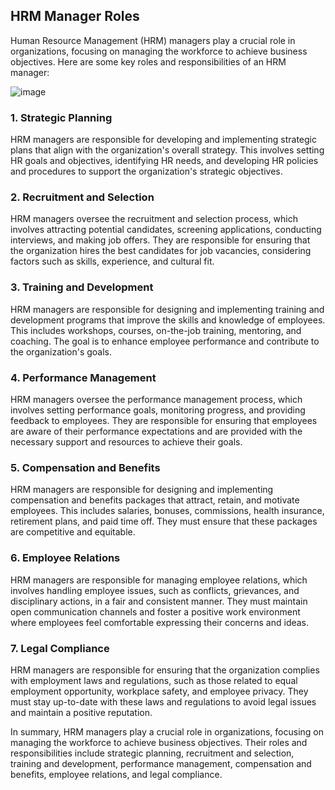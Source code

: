 ## HRM Manager Roles

Human Resource Management (HRM) managers play a crucial role in organizations, focusing on managing the workforce to achieve business objectives. Here are some key roles and responsibilities of an HRM manager:

![image](https://github.com/Collegehive/Aims_notes/assets/159722383/2f0748a1-728f-47b5-b894-5ee58f98e160)

### 1. Strategic Planning

HRM managers are responsible for developing and implementing strategic plans that align with the organization's overall strategy. This involves setting HR goals and objectives, identifying HR needs, and developing HR policies and procedures to support the organization's strategic objectives.

### 2. Recruitment and Selection

HRM managers oversee the recruitment and selection process, which involves attracting potential candidates, screening applications, conducting interviews, and making job offers. They are responsible for ensuring that the organization hires the best candidates for job vacancies, considering factors such as skills, experience, and cultural fit.

### 3. Training and Development

HRM managers are responsible for designing and implementing training and development programs that improve the skills and knowledge of employees. This includes workshops, courses, on-the-job training, mentoring, and coaching. The goal is to enhance employee performance and contribute to the organization's goals.

### 4. Performance Management

HRM managers oversee the performance management process, which involves setting performance goals, monitoring progress, and providing feedback to employees. They are responsible for ensuring that employees are aware of their performance expectations and are provided with the necessary support and resources to achieve their goals.

### 5. Compensation and Benefits

HRM managers are responsible for designing and implementing compensation and benefits packages that attract, retain, and motivate employees. This includes salaries, bonuses, commissions, health insurance, retirement plans, and paid time off. They must ensure that these packages are competitive and equitable.

### 6. Employee Relations

HRM managers are responsible for managing employee relations, which involves handling employee issues, such as conflicts, grievances, and disciplinary actions, in a fair and consistent manner. They must maintain open communication channels and foster a positive work environment where employees feel comfortable expressing their concerns and ideas.

### 7. Legal Compliance

HRM managers are responsible for ensuring that the organization complies with employment laws and regulations, such as those related to equal employment opportunity, workplace safety, and employee privacy. They must stay up-to-date with these laws and regulations to avoid legal issues and maintain a positive reputation.

In summary, HRM managers play a crucial role in organizations, focusing on managing the workforce to achieve business objectives. Their roles and responsibilities include strategic planning, recruitment and selection, training and development, performance management, compensation and benefits, employee relations, and legal compliance.
